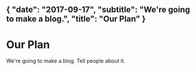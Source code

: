 {
    "date": "2017-09-17",
    "subtitle": "We're going to make a blog.",
    "title": "Our Plan"
}
---
# Our Plan

We're going to make a blog. Tell people about it.